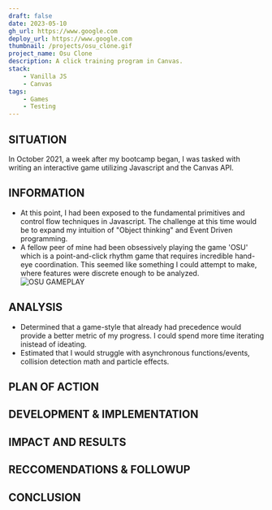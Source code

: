 ```yaml
---
draft: false
date: 2023-05-10
gh_url: https://www.google.com
deploy_url: https://www.google.com
thumbnail: /projects/osu_clone.gif
project_name: Osu Clone
description: A click training program in Canvas.
stack:
    - Vanilla JS
    - Canvas
tags:
    - Games
    - Testing
---
```


## SITUATION
In October 2021, a week after my bootcamp began, I was tasked with writing an interactive game utilizing Javascript
and the Canvas API.

## INFORMATION
- At this point, I had been exposed to the fundamental primitives and control flow techniques in Javascript. The challenge
at this time would be to expand my intuition of "Object thinking" and Event Driven programming.
- A fellow peer of mine had been obsessively playing the game 'OSU' which is a point-and-click rhythm game that requires
  incredible hand-eye coordination. This seemed like something I could attempt to make, where features were discrete
  enough to be analyzed.
![OSU GAMEPLAY](/dest_images/128-compressed-osu-rhythm-game.gif)

## ANALYSIS
- Determined that a game-style that already had precedence would provide a better metric of my progress. I could
  spend more time iterating inistead of ideating.
- Estimated that I would struggle with asynchronous functions/events, collision detection math and particle effects.



## PLAN OF ACTION


## DEVELOPMENT & IMPLEMENTATION

## IMPACT AND RESULTS

## RECCOMENDATIONS & FOLLOWUP

## CONCLUSION





